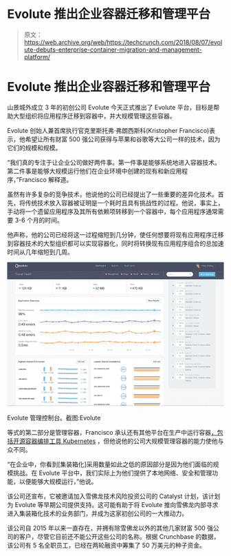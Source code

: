 # Evolute 推出企业容器迁移和管理平台 

> 原文：<https://web.archive.org/web/https://techcrunch.com/2018/08/07/evolute-debuts-enterprise-container-migration-and-management-platform/>

# Evolute 推出企业容器迁移和管理平台

山景城外成立 3 年的初创公司 Evolute 今天正式推出了 Evolute 平台，目标是帮助大型组织将应用程序迁移到容器中，并大规模管理这些容器。

Evolute 创始人兼首席执行官克里斯托弗·弗朗西斯科(Kristopher Francisco)表示，他希望让所有财富 500 强公司获得与苹果和谷歌等大公司一样的技术，因为它们的规模和规模。

“我们真的专注于让企业公司做好两件事。第一件事是能够系统地进入容器技术。第二件事是能够大规模运行他们在企业环境中创建的现有和新应用程序，”Francisco 解释道。

虽然有许多复杂的竞争技术，他说他的公司已经提出了一些重要的差异化技术。首先，将传统技术放入容器被证明是一个耗时且具有挑战性的过程。他说，事实上，手动将一个遗留应用程序及其所有依赖项转移到一个容器中，每个应用程序通常需要 3-6 个月的时间。

他声称，他的公司已经将这一过程缩短到几分钟，使任何想要将现有应用程序迁移到容器技术的大型组织都可以实现容器化，同时将转换现有应用程序组合的总加速时间从几年缩短到几周。

![](img/30f856fcb31edf7546f6abda59438ef3.png)

Evolute 管理控制台。截图:Evolute

等式的第二部分是管理容器，Francisco 承认还有其他平台在生产中运行容器[，包括开源容器编排工具 Kubernetes](https://web.archive.org/web/20221025230807/https://techcrunch.com/2018/05/06/kubernetes-stands-at-an-important-inflection-point/) ，但他说他的公司大规模管理容器的能力使他与众不同。

“在企业中，你看到[集装箱化]采用数量如此之低的原因部分是因为他们面临的规模挑战。在 Evolute 平台中，我们实际上为他们提供了本地网络、安全和管理功能，以便能够大规模运行，”他说。

该公司还宣布，它被邀请加入雪佛龙技术风险投资公司的 Catalyst 计划，该计划为 Evolute 等早期公司提供支持。这可能有助于将 Evolute 推向雪佛龙内部寻求进入集装箱化技术的业务部门，并成为这家初创公司的一大推动力。

该公司自 2015 年以来一直存在，并拥有除雪佛龙以外的其他几家财富 500 强公司的客户，尽管它目前还不能公开这些公司的名称。根据 Crunchbase 的数据，该公司有 5 名全职员工，已经在两轮融资中筹集了 50 万美元的种子资金。